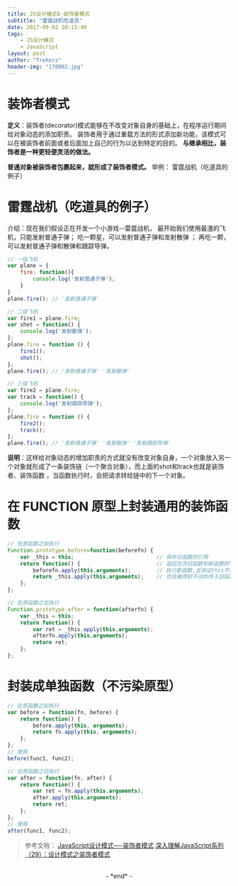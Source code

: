 ```yaml
---
title: JS设计模式6-装饰者模式
subtitle: "雷霆战机吃道具"
date: 2017-09-02 10:13:40
tags: 
	- JS设计模式
	- JavaScript
layout: post
author: "Trekerz"
header-img: "170902.jpg"
---
```


# **装饰者模式**

**定义**：装饰者(decorator)模式能够在不改变对象自身的基础上，在程序运行期间给对象动态的添加职责。
装饰者用于通过重载方法的形式添加新功能，该模式可以在被装饰者前面或者后面加上自己的行为以达到特定的目的。
**与继承相比，装饰者是一种更轻便灵活的做法。**

**普通对象被装饰者包裹起来，就形成了装饰者模式。**
举例：
雷霆战机（吃道具的例子）

# **雷霆战机（吃道具的例子）**

介绍：现在我们假设正在开发一个小游戏--雷霆战机，     最开始我们使用最渣的飞机，只能发射普通子弹；    吃一颗星，可以发射普通子弹和发射散弹 ；    再吃一颗，可以发射普通子弹和散弹和跟踪导弹。

```js
// 一级飞机
var plane = {
	fire: function(){
		console.log('发射普通子弹');
	}
}
plane.fire(); // '发射普通子弹'
```

```js
// 二级飞机
var fire1 = plane.fire;
var shot = function() {
	console.log('发射散弹');
};
plane.fire = function () {
	fire1();
	shot();
};
plane.fire(); // '发射普通子弹' '发射散弹'
```

```js
// 三级飞机
var fire2 = plane.fire;
var track = function() {
	console.log('发射跟踪导弹');
};
plane.fire = function () {
	fire2();
	track();
};
plane.fire(); // '发射普通子弹' '发射散弹' '发射跟踪导弹'
```

**说明**：这样给对象动态的增加职责的方式就没有改变对象自身，一个对象放入另一个对象就形成了一条装饰链（一个聚合对象），而上面的shot和track也就是装饰者、装饰函数 ，当函数执行时，会把请求转给链中的下一个对象。

# **在 FUNCTION 原型上封装通用的装饰函数**

```js
// 在原函数之前执行
Function.prototype.before=function(beforefn) {
	var _this = this;                          // 保存旧函数的引用
	return function() {                        // 返回包含旧函数和新函数的“代理”函数
		beforefn.apply(this,arguments);        // 执行新函数,且保证this不被劫持,新函数接受的参数
		return _this.apply(this,arguments);    // 也会被原封不动的传入旧函数,新函数在旧函数之前执行
	};
};
```

```js
// 在原函数之后执行
Function.prototype.after = function(afterfn) {
	var _this = this;
	return function() {
		var ret = _this.apply(this,arguments);
		afterfn.apply(this,arguments);
		return ret;
	};
};
```

# **封装成单独函数（不污染原型）**

```js
// 在原函数之前执行
var before = function(fn, before) {
	return function() {
		before.apply(this, arguments);
		return fn.apply(this, arguments);
	};
};	
// 使用
before(func1, func2);
```

```js
// 在原函数之后执行
var after = function(fn, after) {
	return function() {
		var ret = fn.apply(this,arguments);
		after.apply(this,arguments);
		return ret;
	};
};	
// 使用
after(func1, func2);
```



> 参考文档：
> [JavaScript设计模式—-装饰者模式](http://blog.csdn.net/yisuowushinian/article/details/51934008)
> [深入理解JavaScript系列（29）：设计模式之装饰者模式](http://www.cnblogs.com/TomXu/archive/2012/02/24/2353434.html)

<br/>

<center>-&nbsp;*end*&nbsp;-</center>

<br/>